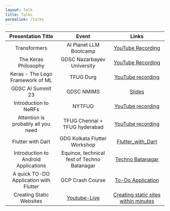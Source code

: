```yaml
---
layout: talk
title: Talks
permalink: /talks
---
```


| Presentation Title | Event | Links |
| :--: | :--: | :--: |
| Transformers | AI Planet LLM Bootcamp | [YouTube Recording](https://www.youtube.com/watch?v=kVVNu0fZAdg) |
| The Keras Philosophy | GDSC Nazarbayev University | [YouTube Recording](https://www.youtube.com/watch?v=Ev6Z0muhSoQ) |  
| Keras - The Lego Framework of ML | TFUG Durg | [YouTube recording](https://www.youtube.com/watch?v=YkIW0aCExo8) |
| GDSC AI Summit 23 | GDSC NMIMS | [Slides](https://docs.google.com/presentation/d/1qrLvnQGb4PxdXyOdk94eAqwho37vESFc_LKi94zb8U8/edit?usp=sharing&resourcekey=0-1u1N4FIfjc53H7q-UDZ7Ag) |
| Introduction to NeRFs | NYTFUG | [YouTube recording](https://www.youtube.com/watch?v=U2XS7SxOy2s) | 
| Attention is probably all you need | TFUG Chennai + TFUG hyderabad | [YouTube recording](https://www.youtube.com/watch?v=eFGCYrHQE5c) | 
| Flutter with Dart | GDG Kolkata Flutter Workshop | [Flutter_with_Dart](https://docs.google.com/presentation/d/18zbpZpZnJVg77zhtHrDXkm84ctrgqtrbzGea1GAb6Yk/edit?usp=sharing) |
| Introduction to Android Applications | Equinox, technical fest of Techno Batanagar | [Techno Batanagar](https://github.com/ariG23498/Equinox-19-Android-Workshop) |
| A quick TO-DO Application with Flutter | GCP Crash Course | [To-Do Application](https://github.com/ariG23498/AOT_Workshop_TODO) |
| Creating Static Websites | [Youtube-Live](https://www.youtube.com/watch?v=4lm7dnikJF8&feature=youtu.be) | [Creating static sites within minutes](https://bit.ly/create-sites) |
